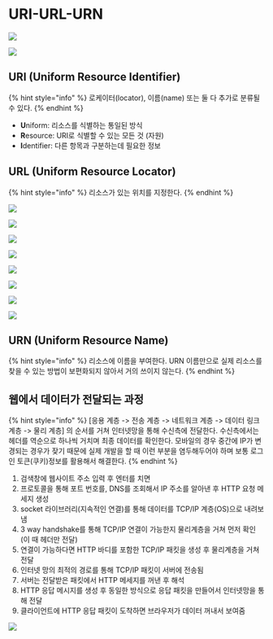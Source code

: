 # URI-URL-URN

![](<../.gitbook/assets/1 (1).png>)

![](<../.gitbook/assets/1 (2).png>)

## URI (Uniform Resource Identifier)

{% hint style="info" %}
로케이터(locator), 이름(name) 또는 둘 다 추가로 분류될 수 있다.
{% endhint %}

* **U**niform: 리소스를 식별하는 통일된 방식
* **R**esource: URI로 식별할 수 있는 모든 것 (자원)
* **I**dentifier: 다른 항목과 구분하는데 필요한 정보



## URL (Uniform Resource Locator)

{% hint style="info" %}
리소스가 있는 위치를 지정한다.
{% endhint %}

![](<../.gitbook/assets/image (13).png>)

![](<../.gitbook/assets/image (5).png>)

![](<../.gitbook/assets/image (11).png>)

![](<../.gitbook/assets/image (9).png>)

![](<../.gitbook/assets/image (6).png>)

![](<../.gitbook/assets/image (12).png>)

![](<../.gitbook/assets/image (8) (2).png>)

![](<../.gitbook/assets/image (10) (1).png>)



## URN (Uniform Resource Name)

{% hint style="info" %}
리소스에 이름을 부여한다. URN 이름만으로 실제 리소스를 찾을 수 있는 방법이 보편화되지 않아서 거의 쓰이지 않는다.
{% endhint %}



## 웹에서 데이터가 전달되는 과정

{% hint style="info" %}
\[응용 계층 -> 전송 계층 -> 네트워크 계층 -> 데이터 링크 계층 -> 물리 계층] 의 순서를 거쳐 인터넷망을 통해 수신측에 전달한다. 수신측에서는 헤더를 역순으로 하나씩 거치며 최종 데이터를 확인한다. 모바일의 경우 중간에 IP가 변경되는 경우가 잦기 때문에 실제 개발을 할 때 이런 부분을 염두해두어야 하며 보통 로그인 토큰(쿠키)정보를 활용해서 해결한다.
{% endhint %}

1. 검색창에 웹사이트 주소 입력 후 엔터를 치면
2. 프로토콜을 통해 포트 번호를, DNS를 조회해서 IP 주소를 알아낸 후 HTTP 요청 메세지 생성
3. socket 라이브러리(지속적인 연결)를 통해 데이터를 TCP/IP 계층(OS)으로 내려보냄
4. 3 way handshake를 통해 TCP/IP 연결이 가능한지 물리계층을 거쳐 먼저 확인 (이 때 헤더만 전달)&#x20;
5. 연결이 가능하다면 HTTP 바디를 포함한 TCP/IP 패킷을 생성 후 물리계층을 거쳐 전달
6. 인터넷 망의 최적의 경로를 통해 TCP/IP 패킷이 서버에 전송됨&#x20;
7. 서버는 전달받은 패킷에서 HTTP 메세지를 꺼낸 후 해석
8. HTTP 응답 메시지를 생성 후 동일한 방식으로 응답 패킷을 만들어서 인터넷망을 통해 전달
9. 클라이언트에 HTTP 응답 패킷이 도착하면 브라우저가 데이터 꺼내서 보여줌

![](<../.gitbook/assets/1 (3).png>)
